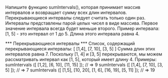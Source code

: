 Напишите функцию sumIntervals(), которая принимает массив интервалов и возвращает сумму всех длин интервалов. Перекрывающиеся интервалы следует считать только один раз. Интервалы представлены парой целых чисел в виде массива. 
Первое значение интервала всегда будет меньше второго. Пример интервала: [1, 5] - это интервал от 1 до 5. Длина этого интервала равна 4.

*** Перекрывающиеся интервалы ***
Список, содержащий перекрывающиеся интервалы: [ [1,4], [7, 10], [3, 5] ]
Сумма длин этих интервалов равна 7. Поскольку [1, 4] и [3, 5] перекрываются, мы можем рассматривать интервал как [1, 5], который имеет длину 4.
Примеры:
sumIntervals ([ [1,2], [6, 10], [11, 15] ]); // => 9
sumIntervals ([ [1,4], [7, 10], [3, 5] ]); // => 7
sumIntervals ([ [1,5], [10, 20], [1, 6], [16, 19], [5, 11] ]); // => 19